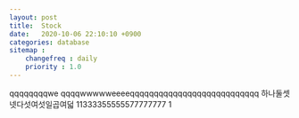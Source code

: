 ```yaml
---
layout: post
title:  Stock
date:   2020-10-06 22:10:10 +0900
categories: database
sitemap :
    changefreq : daily
    priority : 1.0
---
```




















qqqqqqqqwe
qqqqwwwwweeeeqqqqqqqqqqqqqqqqqqqqqqqqqqq
하나둘셋넷다섯여섯일곱여덟
11333355555577777777
1